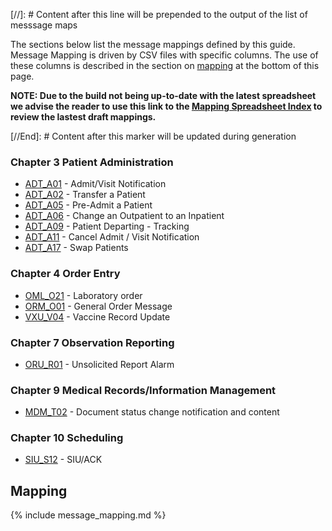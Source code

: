 [//]: # Content after this line will be prepended to the output of the list of messsage maps

The sections below list the message mappings defined by this guide.
Message Mapping is driven by CSV files with specific columns. The use of these columns
is described in the section on [mapping](#mapping) at the bottom of this page.

__NOTE: Due to the build not being up-to-date with the latest spreadsheet we advise the reader to use this link to the [Mapping Spreadsheet Index](https://docs.google.com/spreadsheets/d/1PaFYPSSq4oplTvw_4OgOn6h2Bs_CMvCAU9CqC4tPBgk/edit#gid=1930219638) to review the lastest draft mappings.__

[//End]: # Content after this marker will be updated during generation

### Chapter  3  Patient Administration

* [ADT_A01](ConceptMap-message-adt-a01-to-bundle.html) - Admit/Visit Notification
* [ADT_A02](ConceptMap-message-adt-a02-to-bundle.html) - Transfer a Patient
* [ADT_A05](ConceptMap-message-adt-a05-to-bundle.html) - Pre-Admit a Patient
* [ADT_A06](ConceptMap-message-adt-a06-to-bundle.html) - Change an Outpatient to an Inpatient
* [ADT_A09](ConceptMap-message-adt-a09-to-bundle.html) - Patient Departing - Tracking
* [ADT_A11](ConceptMap-message-adt-a11-to-bundle.html) - Cancel Admit / Visit Notification
* [ADT_A17](ConceptMap-message-adt-a17-to-bundle.html) - Swap Patients

### Chapter  4  Order Entry

* [OML_O21](ConceptMap-message-oml-o21-to-bundle.html) - Laboratory order
* [ORM_O01](ConceptMap-message-orm-o01-to-bundle.html) - General Order Message
* [VXU_V04](ConceptMap-message-vxu-v04-to-bundle.html) - Vaccine Record Update

### Chapter  7  Observation Reporting

* [ORU_R01](ConceptMap-message-oru-r01-to-bundle.html) - Unsolicited Report Alarm

### Chapter  9  Medical Records/Information Management

* [MDM_T02](ConceptMap-message-mdm-t02-to-bundle.html) - Document status change notification and content

### Chapter 10  Scheduling

* [SIU_S12](ConceptMap-message-siu-s12-to-bundle.html) - SIU/ACK
<h2 style='--heading-prefix: ""' id='mapping'>Mapping</h2>
{% include message_mapping.md %}
